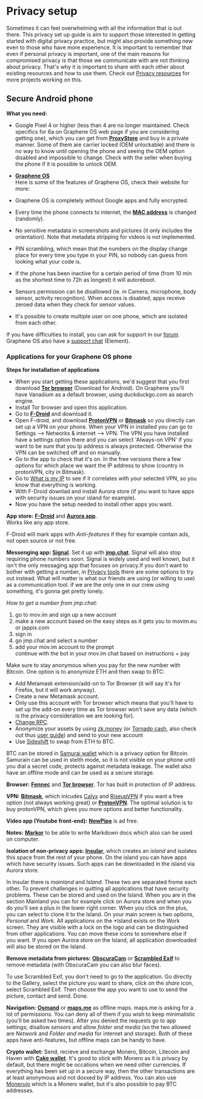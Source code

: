 # Privacy setup

Sometimes it can feel overwhelming with all the information that is out there. This privacy set up guide is aim to support those interested in getting started with digital privacy practice, but might also provide something new even to those who have more experience. It is important to remember that even if personal privacy is important, one of the main reasons for compromised privacy is that those we communicate with are not thinking about privacy. That's why it is important to share with each other about existing resources and how to use them. Check out [Privacy resources](https://wiki.lunardao.net/privacy_resources.html) for more projects working on this.

## Secure Android phone

**What you need:**

- Google Pixel 4 or higher (less than 4 are no longer maintained. Check specifics for 6a on Graphene OS web page if you are considering getting one), which you can get from [**ProxyStore**](https://proxysto.re/) and buy in a private manner. Some of them are carrier locked (OEM unlockable) and there is no way to know until opening the phone and seeing the OEM option disabled and impossible to change. Check with the seller when buying the phone if it is possible to unlock OEM.

- [**Graphene OS**](https://grapheneos.org/install/cli)  
Here is some of the features of Graphene OS, check their website for more:  
- Graphene OS is completely without Google apps and fully encrypted.  
- Every time the phone connects to internet, the [**MAC address**](https://en.wikipedia.org/wiki/MAC_address) is changed (randomly).  
- No sensitive metadata in screenshots and pictures (it only includes the orientation). Note that metadata stripping for videos is not implemented.
- PIN scrambling, which mean that the numbers on the display change place for every time you type in your PIN, so nobody can guess from looking what your code is.  
- If the phone has been inactive for a certain period of time (from 10 min as the shortest time to 72h as longest) it will autoreboot.  
- Sensors permission can be disallowed (ie. in Camera, microphone, body sensor, activity recognition). When access is disabled, apps receive zeroed data when they check for sensor values.  
- It's possible to create multiple user on one phone, which are isolated from each other.

If you have difficulties to install, you can ask for support in our [forum](forum.lunardao.net). Graphene OS also have a [support chat](https://app.element.io/#/room/#grapheneos:grapheneos.org) (Element).

### Applications for your Graphene OS phone

**Steps for installation of applications**

- When you start getting these applications, we'd suggest that you first download [**Tor browser**](https://www.torproject.org/download/) (Download for Android). On Graphene you'll have Vanadium as a default browser, using duckduckgo.com as search engine.  
- Install Tor browser and open this application.  
- Go to [**F-Droid**](https://f-droid.org/en/) and download it. 
- Open F-droid, and download [**ProtonVPN**](https://protonvpn.com/download) or [**Bitmask**](https://f-droid.org/en/packages/se.leap.bitmaskclient/) so you directly can set up a VPN on your phone.
When your VPN in installed you can go to Settings --> Networks & internet  --> VPN. The VPN you have installed have a settings option there and you can select 'Always-on VPN' if you want to be sure that 
you Ip address is always protected. Otherwise the VPN can be switched off and on manually.
- Go to the app to check that it's on. In the free versions there a few options for which place we want the IP address to show (country in protonVPN, city in Bitmask).
- Go to [What is my IP](https://www.whatismyip.com/) to see if it correlates with your selected VPN, so you know that everything is working.
- With F-Droid downlad and install Aurora store (if you want to have apps with security issues on your island for example).
- Now you have the setup needed to install other apps you want.


**App store:** [**F-Droid**](https://f-droid.org/en/) and [**Aurora app**](https://f-droid.org/en/packages/com.aurora.store/).  
Works like any app store. 

F-Droid will mark apps with *Anti-features* if they for example contain ads, not open source or not free.

**Messenging app:** [**Signal**](https://www.signal.org/). Set it up with [**jmp.chat**](https://jmp.chat/). Signal will also stop requiring phone numbers soon. Signal is widely used and well known, but it
isn't the only messaging app that focuses on privacy.If you don't want to bother with getting a number, in [Privacy tools](https://wiki.lunardao.net/list_privacy_tools.html) there are some options to try out instead. What will matter is what our friends are using (or willing to use) as a communication tool. if we are the only one in our crew using something, it's gonna get pretty lonely. 

*How to get a number from jmp.chat:*

1. go to mov.im and sign up a new account  
2. make a new account based on the easy steps as it gets you to movim.eu or jappix.com  
3. sign in  
4. go jmp.chat and select a number  
5. add your mov.im account to the prompt  
continue with the bot in your mov.im chat based on instructions + pay

Make sure to stay anonymous when you pay for the new number with Bitcoin.
One option is to anonymize ETH and then swap to BTC:  

- Add Metamask extension/add-on to Tor Browser (it will say it's for Firefox, but it will work anyway).  
- Create a new Metamask account.  
- Only use this account with Tor browser which means that you'll have to set up the add-on every time as Tor browser won't save any data (which is the privacy consideration we are looking for).  
- [Change RPC](https://wiki.lunardao.net/change_rpc.html).  
- Anonymize your assets by using [zk.money](https://docs.aztec.network/zk-money/userguide) (or [Tornado cash](https://tornadocash.3th.ws/), also check out thus [user guide](https://cryptobriefing.com/how-to-use-tornado-cash-ethereum-privacy-solution/)) and send to your new account  
- Use [Sideshift](https://sideshift.ai/btc/eth) to swap from ETH to BTC.

BTC can be stored in [Samurai wallet](https://samouraiwallet.com/features) which is a privacy option for Bitcoin. Samurain can be used in stelth mode, so it is not visible on your phone until you dial a secret code, protects against metadata leakage. The wallet also have an offline mode and can be used as a secure storage.

**Browser:** [**Fennec**](https://f-droid.org/en/packages/org.mozilla.fennec_fdroid/) and [**Tor browser**](https://www.torproject.org/download/). Tor has built in protection of IP address.

**VPN:** [**Bitmask**](https://f-droid.org/en/packages/se.leap.bitmaskclient/), which inlcudes [Calyx](calyx.net) and [RiseupVPN](riseup.net) if you want a free option (not always working great) or [**ProtonVPN**](https://protonvpn.com/download). The optimal solution is to buy protonVPN, which gives you more options and better functionality.

**Video app (Youtube front-end):** [**NewPipe**](https://newpipe.schabi.org/) is ad free.

**Notes:** [**Markor**](https://f-droid.org/en/packages/net.gsantner.markor/) to be able to write Markdown docs which also can be used on computer. 

**Isolation of non-privacy apps:** [**Insular**](https://f-droid.org/en/packages/com.oasisfeng.island.fdroid/), which creates an *island* and isolates this space from the rest of your phone. On the island you can have apps which have security issues. Such apps can be downloaded in the island via Aurora store. 

In Insular there is *mainland* and *Island*. These two are separated frome each other. To prevent challenges in quitting all applications that have security problems. These can be stored and used on the Island. When you are in the section Mainland you can for example click on Aurora store and when you do you'll see a plus in the lower right corner. When you click on the plus, you can select to clone it to the Island. On your main screen is two options, *Personal* and *Work*. All applications on the *Island exists on the Work screen. They are visible with a lock on the logo and can be distinguished from other applications. You can move these icons to somewhere else if you want. If you open Aurora store on the Island, all application downloaded will also be stored on the Island.

**Remove metadata from pictures:** [**ObscuraCam**](https://guardianproject.info/apps/org.witness.sscphase1/) or [**Scrambled Exif**](https://f-droid.org/en/packages/com.jarsilio.android.scrambledeggsif/) to remove metadata (with ObscuraCam you can also blur faces).

To use Scrambled Exif, you don't need to go to the application. Go directly to the Gallery, select the picture you want to share, click on the *share* icon, select Scrambled Exif. Then choose the app you want to use to send the picture, contact and send. Done.

**Navigation:** [**Osmand**](https://osmand.net/) or [**maps.me**](https://maps.me/) as offline maps. maps.me is asking for a lot of permissions. You can deny all of them  if you wish to keep minimalistic (you'll be asked two times). After you denied the requests go to app settings; disallow *sensors* and allow *folder and media* (so the two allowed are *Network* and *Folder and media* for internet and storage).
Both of these apps have anti-features, but offline maps can be handy to have.

**Crypto wallet:** Send, recieve and exchange Monero, Bitcoin, Litecoin and Haven with [**Cake wallet**](https://cakewallet.com/). It's good to stick with Monero as it is privacy by default, but there might be occations when we need other currencies. If everything has been set up in a secure way, then the other transactions are at least anonymous and not doxxed by IP address. You can also use [Monerujo](https://www.monerujo.io) which is a Monero wallet, but it's also possible to pay BTC addresses.




